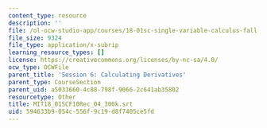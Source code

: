 ```yaml
---
content_type: resource
description: ''
file: /ol-ocw-studio-app/courses/18-01sc-single-variable-calculus-fall-2010/594633b9054c556f9c19d8f7405ce5fd_MIT18_01SCF10Rec_04_300k.vtt
file_size: 9324
file_type: application/x-subrip
learning_resource_types: []
license: https://creativecommons.org/licenses/by-nc-sa/4.0/
ocw_type: OCWFile
parent_title: 'Session 6: Calculating Derivatives'
parent_type: CourseSection
parent_uid: a5033660-4c88-798f-9066-2c641ab35802
resourcetype: Other
title: MIT18_01SCF10Rec_04_300k.srt
uid: 594633b9-054c-556f-9c19-d8f7405ce5fd
---
```

